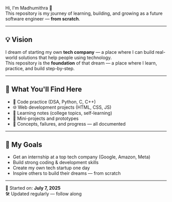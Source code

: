 
Hi, I'm Madhumithra 👋  
This repository is my journey of learning, building, and growing as a future software engineer — **from scratch**.

---

## 💡 Vision

I dream of starting my own **tech company** — a place where I can build real-world solutions that help people using technology.  
This repository is the **foundation** of that dream — a place where I learn, practice, and build step-by-step.

---

## 📌 What You'll Find Here

- 🔧 Code practice (DSA, Python, C, C++)
- 🌐 Web development projects (HTML, CSS, JS)
- 📘 Learning notes (college topics, self-learning)
- 🧪 Mini-projects and prototypes
- 🧠 Concepts, failures, and progress — all documented

---

## 🎯 My Goals

- Get an internship at a top tech company (Google, Amazon, Meta)
- Build strong coding & development skills
- Create my own tech startup one day
- Inspire others to build their dreams — from scratch

---

📅 Started on: **July 7, 2025**  
🛠 Updated regularly — follow along 
